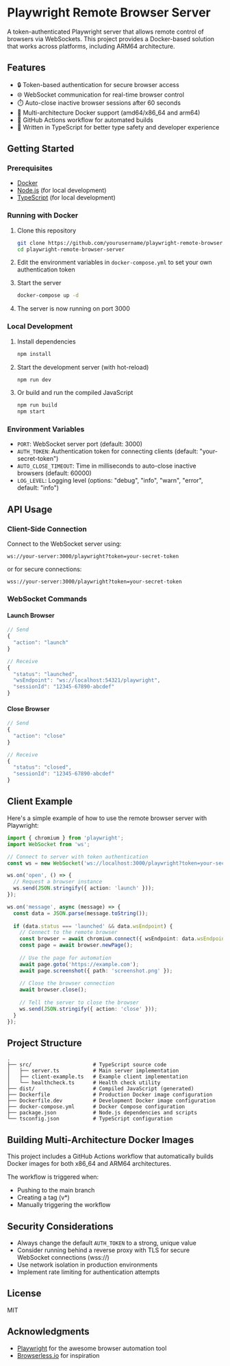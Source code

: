 # Playwright Remote Browser Server

A token-authenticated Playwright server that allows remote control of browsers via WebSockets. This project provides a Docker-based solution that works across platforms, including ARM64 architecture.

## Features

- 🔒 Token-based authentication for secure browser access
- 🌐 WebSocket communication for real-time browser control
- ⏱️ Auto-close inactive browser sessions after 60 seconds
- 🐳 Multi-architecture Docker support (amd64/x86_64 and arm64)
- 🚀 GitHub Actions workflow for automated builds
- 📝 Written in TypeScript for better type safety and developer experience

## Getting Started

### Prerequisites

- [Docker](https://docs.docker.com/get-docker/)
- [Node.js](https://nodejs.org/) (for local development)
- [TypeScript](https://www.typescriptlang.org/) (for local development)

### Running with Docker

1. Clone this repository
   ```bash
   git clone https://github.com/yourusername/playwright-remote-browser-server.git
   cd playwright-remote-browser-server
   ```

2. Edit the environment variables in `docker-compose.yml` to set your own authentication token

3. Start the server
   ```bash
   docker-compose up -d
   ```

4. The server is now running on port 3000

### Local Development

1. Install dependencies
   ```bash
   npm install
   ```

2. Start the development server (with hot-reload)
   ```bash
   npm run dev
   ```

3. Or build and run the compiled JavaScript
   ```bash
   npm run build
   npm start
   ```

### Environment Variables

- `PORT`: WebSocket server port (default: 3000)
- `AUTH_TOKEN`: Authentication token for connecting clients (default: "your-secret-token")
- `AUTO_CLOSE_TIMEOUT`: Time in milliseconds to auto-close inactive browsers (default: 60000)
- `LOG_LEVEL`: Logging level (options: "debug", "info", "warn", "error", default: "info")

## API Usage

### Client-Side Connection

Connect to the WebSocket server using:

```
ws://your-server:3000/playwright?token=your-secret-token
```

or for secure connections:

```
wss://your-server:3000/playwright?token=your-secret-token
```

### WebSocket Commands

#### Launch Browser
```javascript
// Send
{
  "action": "launch"
}

// Receive
{
  "status": "launched",
  "wsEndpoint": "ws://localhost:54321/playwright",
  "sessionId": "12345-67890-abcdef"
}
```

#### Close Browser
```javascript
// Send
{
  "action": "close"
}

// Receive
{
  "status": "closed",
  "sessionId": "12345-67890-abcdef"
}
```

## Client Example

Here's a simple example of how to use the remote browser server with Playwright:

```typescript
import { chromium } from 'playwright';
import WebSocket from 'ws';

// Connect to server with token authentication
const ws = new WebSocket('ws://localhost:3000/playwright?token=your-secret-token');

ws.on('open', () => {
  // Request a browser instance
  ws.send(JSON.stringify({ action: 'launch' }));
});

ws.on('message', async (message) => {
  const data = JSON.parse(message.toString());
  
  if (data.status === 'launched' && data.wsEndpoint) {
    // Connect to the remote browser
    const browser = await chromium.connect({ wsEndpoint: data.wsEndpoint });
    const page = await browser.newPage();
    
    // Use the page for automation
    await page.goto('https://example.com');
    await page.screenshot({ path: 'screenshot.png' });
    
    // Close the browser connection
    await browser.close();
    
    // Tell the server to close the browser
    ws.send(JSON.stringify({ action: 'close' }));
  }
});
```

## Project Structure

```
.
├── src/                    # TypeScript source code
│   ├── server.ts           # Main server implementation
│   ├── client-example.ts   # Example client implementation
│   └── healthcheck.ts      # Health check utility
├── dist/                   # Compiled JavaScript (generated)
├── Dockerfile              # Production Docker image configuration
├── Dockerfile.dev          # Development Docker image configuration
├── docker-compose.yml      # Docker Compose configuration
├── package.json            # Node.js dependencies and scripts
└── tsconfig.json           # TypeScript configuration
```

## Building Multi-Architecture Docker Images

This project includes a GitHub Actions workflow that automatically builds Docker images for both x86_64 and ARM64 architectures.

The workflow is triggered when:
- Pushing to the main branch
- Creating a tag (v*)
- Manually triggering the workflow

## Security Considerations

- Always change the default `AUTH_TOKEN` to a strong, unique value
- Consider running behind a reverse proxy with TLS for secure WebSocket connections (wss://)
- Use network isolation in production environments
- Implement rate limiting for authentication attempts

## License

MIT

## Acknowledgments

- [Playwright](https://playwright.dev/) for the awesome browser automation tool
- [Browserless.io](https://browserless.io/) for inspiration
